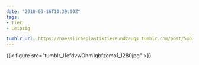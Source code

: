 ```yaml
---
date: "2010-03-16T10:39:00Z"
tags:
- Tier
- Leipzig

tumblr_url: https://haesslicheplastiktiereundzeugs.tumblr.com/post/546316129
---
```

{{< figure src="tumblr_l1efdvwOhm1qbfzcmo1_1280jpg" >}} 
